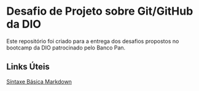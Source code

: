 # Desafio de Projeto sobre Git/GitHub da DIO
Este repositório foi criado para a entrega dos desafios propostos no bootcamp da DIO patrocinado pelo Banco Pan.


## Links Úteis
[Síntaxe Básica Markdown](https://www.markdownguide.org/)
